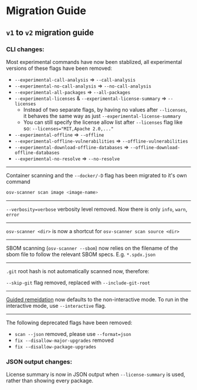 # Migration Guide

## `v1` to `v2` migration guide

### CLI changes:

Most experimental commands have now been stablized, all experimental versions of these flags have been removed:

- `--experimental-call-analysis` => `--call-analysis`
- `--experimental-no-call-analysis` => `--no-call-analysis`
- `--experimental-all-packages` => `--all-packages`
- `--experimental-licenses` & `--experimental-license-summary` => `--licenses`
  - Instead of two separate flags, by having no values after `--licenses`, it behaves the same way as just `--experimental-license-summary`
  - You can still specify the license allow list after `--licenses` flag like so: `--licenses="MIT,Apache 2.0,..."`
- `--experimental-offline` => `--offline`
- `--experimental-offline-vulnerabilities` => `--offline-vulnerabilities`
- `--experimental-download-offline-databases` => `--offline-download-offline-databases`
- `--experimental-no-resolve` => `--no-resolve`

---

Container scanning and the `--docker/-D` flag has been migrated to it's own command

```bash
osv-scanner scan image <image-name>
```

---

`--verbosity=verbose` verbosity level removed. Now there is only `info`, `warn`, `error`

---

`osv-scanner <dir>` is now a shortcut for `osv-scanner scan source <dir>`

---

SBOM scanning (`osv-scanner --sbom`) now relies on the filename of the sbom file to follow the relevant SBOM specs. E.g. `*.spdx.json`

---

`.git` root hash is not automatically scanned now, therefore:

`--skip-git` flag removed, replaced with `--include-git-root`

---

[Guided remeidation](https://google.github.io/osv-scanner/experimental/guided-remediation/) now defaults to the non-interactive mode. To run in the interactive mode, use `--interactive` flag.

---

The following deprecated flags have been removed:

- `scan --json` removed, please use `--format=json`
- `fix --disallow-major-upgrades` removed
- `fix --disallow-package-upgrades`

### JSON output changes:

License summary is now in JSON output when `--license-summary` is used, rather than showing every package.
